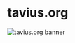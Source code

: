 # tavius.org

![tavius.org banner](https://github.com/Jachaplin/tavius-org/blob/master/client/public/images/tavius-org-screenshot-banner.png)
